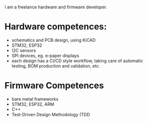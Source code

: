 I am a freelance hardware and firmware developer.
# Hardware competences:
* schematics and PCB design, using KiCAD
* STM32, ESP32
* I2C sensors
* SPI devices, eg. e-paper displays
* each design has a CI/CD style workflow, taking care of automatic testing, BOM production and validation, etc. 

# Firmware Competences
* bare metal frameworks
* STM32, ESP32, ARM
* C++
* Test-Driven Design Methodology (TDD
  
